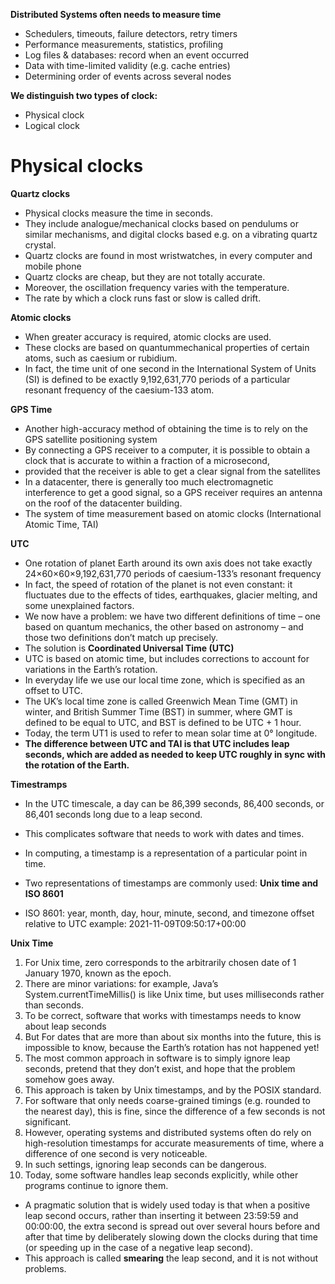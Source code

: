 **Distributed Systems often needs to measure time**

- Schedulers, timeouts, failure detectors, retry timers
- Performance measurements, statistics, profiling
- Log files & databases: record when an event occurred
- Data with time-limited validity (e.g. cache entries)
- Determining order of events across several nodes

**We distinguish two types of clock:**

- Physical clock
- Logical clock

# Physical clocks

**Quartz clocks**

- Physical clocks measure the time in seconds.
- They include analogue/mechanical clocks based on pendulums or similar mechanisms,
 and digital clocks based e.g. on a vibrating quartz crystal.
- Quartz clocks are found in most wristwatches, in every computer and mobile phone
- Quartz clocks are cheap, but they are not totally accurate. 
- Moreover, the oscillation frequency varies with the temperature.
- The rate by which a clock runs fast or slow is called drift.

**Atomic clocks**

- When greater accuracy is required, atomic clocks are used. 
- These clocks are based on quantummechanical properties of certain atoms, such as caesium or rubidium.
- In fact, the time unit of one second
in the International System of Units (SI) is defined to be exactly 9,192,631,770 periods of a particular
resonant frequency of the caesium-133 atom.


**GPS Time**

- Another high-accuracy method of obtaining the time is to rely on the GPS satellite positioning system
- By connecting a GPS receiver to a computer, it is possible to obtain a clock
that is accurate to within a fraction of a microsecond,
- provided that the receiver is able to get a clear
signal from the satellites
-  In a datacenter, there is generally too much electromagnetic interference to get
a good signal, so a GPS receiver requires an antenna on the roof of the datacenter building.
- The system of time measurement based on atomic clocks (International Atomic Time, TAI)

**UTC**

- One rotation of planet Earth around its own axis does not take exactly 24×60×60×9,192,631,770 periods
of caesium-133’s resonant frequency
- In fact, the speed of rotation of the planet is not even constant:
it fluctuates due to the effects of tides, earthquakes, glacier melting, and some unexplained factors.
- We now have a problem: we have two different definitions of time – one based on quantum mechanics, the
other based on astronomy – and those two definitions don’t match up precisely.
- The solution is **Coordinated Universal Time (UTC)**
- UTC is based on atomic time, but includes
corrections to account for variations in the Earth’s rotation.
-  In everyday life we use our local time zone, which is specified as an offset to UTC.
- The UK’s local time zone is called Greenwich Mean Time (GMT) in winter, and British Summer Time
(BST) in summer, where GMT is defined to be equal to UTC, and BST is defined to be UTC + 1 hour.
- Today, the term UT1 is used to refer to mean solar time at 0° longitude.
- **The difference between UTC and TAI is that UTC includes leap seconds, which are added as needed to keep UTC roughly in sync with the rotation of the Earth.**

**Timestramps**

- In the UTC timescale, a day can be 86,399 seconds, 86,400 seconds, or 86,401 seconds long due
to a leap second.
- This complicates software that needs to work with dates and times.
- In computing, a timestamp is a representation of a particular point in time.
- Two representations
of timestamps are commonly used: **Unix time and ISO 8601**

- ISO 8601: year, month, day, hour, minute, second, and
timezone offset relative to UTC
example: 2021-11-09T09:50:17+00:00

**Unix Time**

1. For Unix time, zero corresponds to the
arbitrarily chosen date of 1 January 1970, known as the epoch.
2. There are minor variations: for example,
Java’s System.currentTimeMillis() is like Unix time, but uses milliseconds rather than seconds.
3. To be correct, software that works with timestamps needs to know about leap seconds
4. But For dates that are more than about six months into
the future, this is impossible to know, because the Earth’s rotation has not happened yet!
5. The most common approach in software is to simply ignore leap seconds, pretend that they don’t
exist, and hope that the problem somehow goes away.
6. This approach is taken by Unix timestamps, and
by the POSIX standard.
7. For software that only needs coarse-grained timings (e.g. rounded to the nearest
day), this is fine, since the difference of a few seconds is not significant.
8. However, operating systems and distributed systems often do rely on high-resolution timestamps for
accurate measurements of time, where a difference of one second is very noticeable.
9. In such settings,
ignoring leap seconds can be dangerous.
10. Today, some software handles leap seconds explicitly, while other programs continue to ignore them.

- A pragmatic solution that is widely used today is that when a positive leap second occurs, rather than
inserting it between 23:59:59 and 00:00:00, the extra second is spread out over several hours before and
after that time by deliberately slowing down the clocks during that time (or speeding up in the case of a
negative leap second).
- This approach is called **smearing** the leap second, and it is not without problems.
